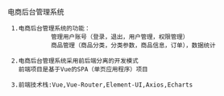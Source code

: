 电商后台管理系统

     1.电商后台管理系统的功能：
                管理用户账号（登录，退出，用户管理，权限管理）
                商品管理（商品分类，分类参数，商品信息，订单），数据统计
                
     2.电商后台管理系统采用前后端分离的开发模式
       前端项目是基于Vue的SPA（单页应用程序）项目

     3.前端技术栈:Vue,Vue-Router,Element-UI,Axios,Echarts

